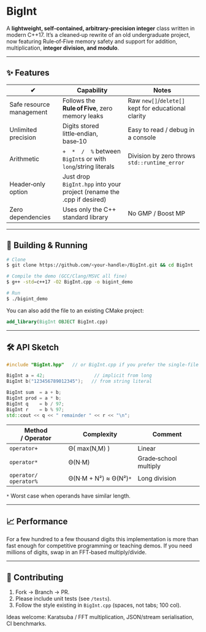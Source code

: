 # BigInt  

A **lightweight, self‑contained, arbitrary‑precision integer** class written in modern C++17. It’s a cleaned‑up rewrite of an old undergraduate project, now featuring Rule‑of‑Five memory safety and support for addition, multiplication, **integer division, and modulo**.

---

## ✨ Features

| ✔                        | Capability                                                            | Notes                                               |
| ------------------------ | --------------------------------------------------------------------- | --------------------------------------------------- |
| Safe resource management | Follows the **Rule of Five**, zero memory leaks                       | Raw `new[]`/`delete[]` kept for educational clarity |
| Unlimited precision      | Digits stored little‑endian, base‑10                                  | Easy to read / debug in a console                   |
| Arithmetic               | `+  *  /  %` between `BigInt`s or with `long`/string literals         | Division by zero throws `std::runtime_error`        |
| Header‑only option       | Just drop `BigInt.hpp` into your project (rename the .cpp if desired) |                                                     |
| Zero dependencies        | Uses only the C++ standard library                                    | No GMP / Boost MP                                   |

---

## 🔧 Building & Running

```bash
# Clone
$ git clone https://github.com/<your‑handle>/BigInt.git && cd BigInt

# Compile the demo (GCC/Clang/MSVC all fine)
$ g++ -std=c++17 -O2 BigInt.cpp -o bigint_demo

# Run
$ ./bigint_demo
```

You can also add the file to an existing CMake project:

```cmake
add_library(BigInt OBJECT BigInt.cpp)
```

---

## 🛠️ API Sketch

```cpp
#include "BigInt.hpp"   // or BigInt.cpp if you prefer the single‑file variant

BigInt a = 42;                  // implicit from long
BigInt b("123456789012345");   // from string literal

BigInt sum  = a + b;
BigInt prod = a * b;
BigInt q    = b / 97;
BigInt r    = b % 97;
std::cout << q << " remainder " << r << "\n";
```

| Method / Operator       | Complexity             | Comment               |
| ----------------------- | ---------------------- | --------------------- |
| `operator+`             | Θ( max(N,M) )          | Linear                |
| `operator*`             | Θ(N·M)                 | Grade‑school multiply |
| `operator/` `operator%` | Θ(N·M + N²) ≈ Θ(N²)`*` | Long division         |

`*` Worst case when operands have similar length.

---

## 📈 Performance

For a few hundred to a few thousand digits this implementation is more than fast enough for competitive programming or teaching demos. If you need millions of digits, swap in an FFT‑based multiply/divide.

---

## 🤝 Contributing

1. Fork → Branch → PR.
2. Please include unit tests (see `/tests`).
3. Follow the style existing in `BigInt.cpp` (spaces, not tabs; 100 col).

Ideas welcome: Karatsuba / FFT multiplication, JSON/stream serialisation, CI benchmarks.